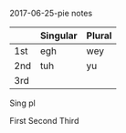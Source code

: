 2017-06-25-pie notes

|  | Singular | Plural |
|:--|:--|:--|
| 1st | egh |  wey |
| 2nd | tuh | yu |
| 3rd |  |  |

Sing pl

First
Second
Third